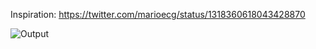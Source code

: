 Inspiration: https://twitter.com/marioecg/status/1318360618043428870

![Output](https://github.com/pc810/love-shader/blob/main/gif/concentric-circles.gif)
